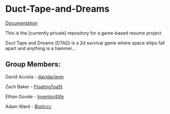 # Duct-Tape-and-Dreams

[Documentation](https://docs.google.com/document/d/1MfGL81AGXvoAXpJSSHrIRQcmGpD3-zGf5BHsP8V3hJ4/edit?usp=sharing)

This is the [currently private] repository for a game-based resume project.

Duct Tape and Dreams (DTAD) is a 2d survival game where space ships fall apart and anything is a hammer...

## Group Members:

David Acosta - [davidacleon](https://github.com/davidacleon)

Zach Baker    - [FloatingToa5t](https://github.com/FloatingToa5t)

Ethan Goode   - [Inventor4life](https://github.com/Inventor4life)

Adam Ward     - [Bioticcc](https://github.com/Bioticcc)
